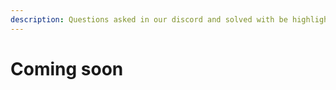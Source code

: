 ```yaml
---
description: Questions asked in our discord and solved with be highlighted in this section.
---
```


# Coming soon

